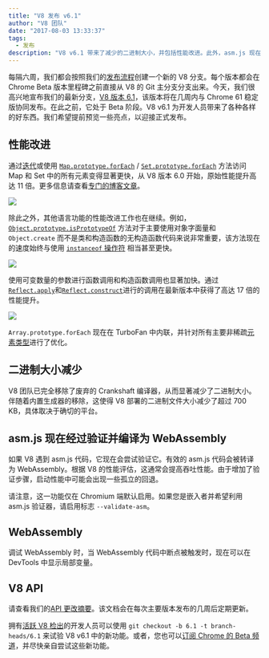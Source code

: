 ```yaml
---
title: "V8 发布 v6.1"
author: "V8 团队"
date: "2017-08-03 13:33:37"
tags: 
  - 发布
description: "V8 v6.1 带来了减少的二进制大小，并包括性能改进。此外，asm.js 现在经过验证并编译为 WebAssembly。"
---
```

每隔六周，我们都会按照我们的[发布流程](/docs/release-process)创建一个新的 V8 分支。每个版本都会在 Chrome Beta 版本里程碑之前直接从 V8 的 Git 主分支分支出来。今天，我们很高兴地宣布我们的最新分支，[V8 版本 6.1](https://chromium.googlesource.com/v8/v8.git/+log/branch-heads/6.1)，该版本将在几周内与 Chrome 61 稳定版协同发布。在此之前，它处于 Beta 阶段。V8 v6.1 为开发人员带来了各种各样的好东西。我们希望提前预览一些亮点，以迎接正式发布。

<!--truncate-->
## 性能改进

通过[迭代](http://exploringjs.com/es6/ch_iteration.html)或使用 [`Map.prototype.forEach`](https://developer.mozilla.org/en-US/docs/Web/JavaScript/Reference/Global_Objects/Map/forEach) / [`Set.prototype.forEach`](https://developer.mozilla.org/en-US/docs/Web/JavaScript/Reference/Global_Objects/Set/forEach) 方法访问 Map 和 Set 中的所有元素变得显著更快，从 V8 版本 6.0 开始，原始性能提升高达 11 倍。更多信息请查看[专门的博客文章](https://benediktmeurer.de/2017/07/14/faster-collection-iterators/)。

![](/_img/v8-release-61/iterating-collections.svg)

除此之外，其他语言功能的性能改进工作也在继续。例如，[`Object.prototype.isPrototypeOf`](https://developer.mozilla.org/en-US/docs/Web/JavaScript/Reference/Global_Objects/Object/isPrototypeOf) 方法对于主要使用对象字面量和 `Object.create` 而不是类和构造函数的无构造函数代码来说非常重要，该方法现在的速度始终与使用 [`instanceof` 操作符](https://developer.mozilla.org/en-US/docs/Web/JavaScript/Reference/Operators/instanceof) 相当甚至更快。

![](/_img/v8-release-61/checking-prototype.svg)

使用可变数量的参数进行函数调用和构造函数调用也显著加快。通过[`Reflect.apply`](https://developer.mozilla.org/en-US/docs/Web/JavaScript/Reference/Global_Objects/Reflect/apply)和[`Reflect.construct`](https://developer.mozilla.org/en-US/docs/Web/JavaScript/Reference/Global_Objects/Reflect/construct)进行的调用在最新版本中获得了高达 17 倍的性能提升。

![](/_img/v8-release-61/call-construct.svg)

`Array.prototype.forEach` 现在在 TurboFan 中内联，并针对所有主要非稀疏[元素类型](/blog/elements-kinds)进行了优化。

## 二进制大小减少

V8 团队已完全移除了废弃的 Crankshaft 编译器，从而显著减少了二进制大小。伴随着内置生成器的移除，这使得 V8 部署的二进制文件大小减少了超过 700 KB，具体取决于确切的平台。

## asm.js 现在经过验证并编译为 WebAssembly

如果 V8 遇到 asm.js 代码，它现在会尝试验证它。有效的 asm.js 代码会被转译为 WebAssembly。根据 V8 的性能评估，这通常会提高吞吐性能。由于增加了验证步骤，启动性能中可能会出现一些孤立的回退。

请注意，这一功能仅在 Chromium 端默认启用。如果您是嵌入者并希望利用 asm.js 验证器，请启用标志 `--validate-asm`。

## WebAssembly

调试 WebAssembly 时，当 WebAssembly 代码中断点被触发时，现在可以在 DevTools 中显示局部变量。

## V8 API

请查看我们的[API 更改摘要](https://docs.google.com/document/d/1g8JFi8T_oAE_7uAri7Njtig7fKaPDfotU6huOa1alds/edit)。该文档会在每次主要版本发布的几周后定期更新。

拥有[活跃 V8 检出](https://docs/source-code#using-git)的开发人员可以使用 `git checkout -b 6.1 -t branch-heads/6.1` 来试验 V8 v6.1 中的新功能。或者，您也可以[订阅 Chrome 的 Beta 频道](https://www.google.com/chrome/browser/beta.html)，并尽快亲自尝试这些新功能。
